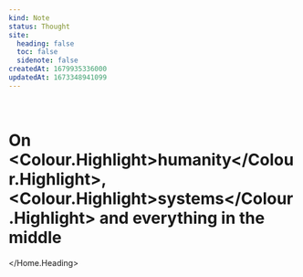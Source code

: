 ```yaml
---
kind: Note
status: Thought
site:
  heading: false
  toc: false
  sidenote: false
createdAt: 1679935336000
updatedAt: 1673348941099
---
```


<br/>
<Home.Heading>

# On <Colour.Highlight>humanity</Colour.Highlight>, <Colour.Highlight>systems</Colour.Highlight> and everything in the middle

</Home.Heading>

<br/>
<List allPosts={allPosts} />
